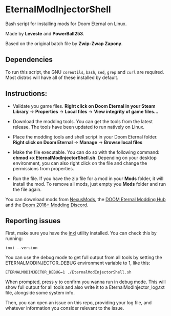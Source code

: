 # EternalModInjectorShell

Bash script for installing mods for Doom Eternal on Linux.

Made by **Leveste** and **PowerBall253**.

Based on the original batch file by **Zwip-Zwap Zapony**.

## Dependencies
To run this script, the GNU `coreutils`, `bash`, `sed`, `grep` and `curl` are required. Most distros will have all of these installed by default.

## Instructions:

* Validate you game files. **Right click on Doom Eternal in your Steam Library** -> **Properties** -> **Local files** -> **View integrity of game files...**

* Download the modding tools. You can get the tools from the latest release. The tools have been updated to run natively on Linux.

* Place the modding tools and shell script in your Doom Eternal folder. **Right click on Doom Eternal** -> **Manage** -> **Browse local files**

* Make the file executable. You can do so with the following command: **chmod +x EternalModInjectorShell.sh**. Depending on your desktop environment, you can also right click on the file and change the permissions from properties.

* Run the file. If you have the zip file for a mod in your **Mods** folder, it will install the mod. To remove all mods, just empty you **Mods** folder and run the file again.

You can download mods from [NexusMods](https://www.nexusmods.com/doometernal), the [DOOM Eternal Modding Hub](https://discord.com/invite/FCdjqYDr5B) and the [Doom 2016+ Modding Discord](https://discord.com/channels/570112501853978624/614488711572357120).

## Reporting issues

First, make sure you have the [inxi](https://github.com/smxi/inxi) utility installed. You can check this by running:
```
inxi --version
```

You can use the debug mode to get full output from all tools by setting the ETERNALMODINJECTOR_DEBUG environment variable to 1, like this:
```
ETERNALMODINJECTOR_DEBUG=1 ./EternalModInjectorShell.sh
```
When prompted, press y to confirm you wanna run in debug mode. This will show full output for all tools and also write it to a EternalModInjector_log.txt file, alongside some system info.

Then, you can open an issue on this repo, providing your log file, and whatever information you consider relevant to the issue.
